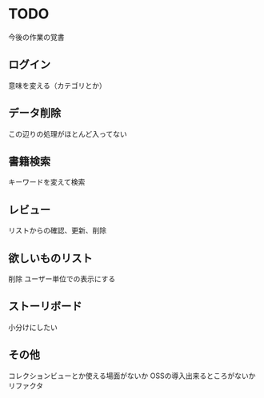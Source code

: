 # TODO
今後の作業の覚書

## ログイン
意味を変える（カテゴリとか）

## データ削除
この辺りの処理がほとんど入ってない

## 書籍検索
キーワードを変えて検索

## レビュー
リストからの確認、更新、削除

## 欲しいものリスト
削除
ユーザー単位での表示にする

## ストーリボード
小分けにしたい

## その他
コレクションビューとか使える場面がないか
OSSの導入出来るところがないか
リファクタ

